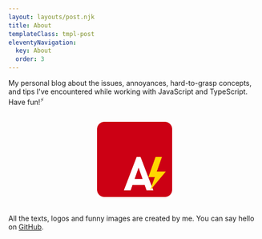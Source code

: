 ```yaml
---
layout: layouts/post.njk
title: About
templateClass: tmpl-post
eleventyNavigation:
  key: About
  order: 3
---
```


My personal blog about the issues, annoyances, hard-to-grasp concepts, and tips I've encountered while working with JavaScript and TypeScript. Have fun!<sup>⚡</sup> 

<br>
<div align="center">
        <img src="/img/AnnoyScript_logo.svg"  alt="AnnoyScript logo" height="150" width="150"/>
</div>
<br>

All the texts, logos and funny images are created by me. 
You can say hello on [GitHub](https://github.com/Megaemce).
